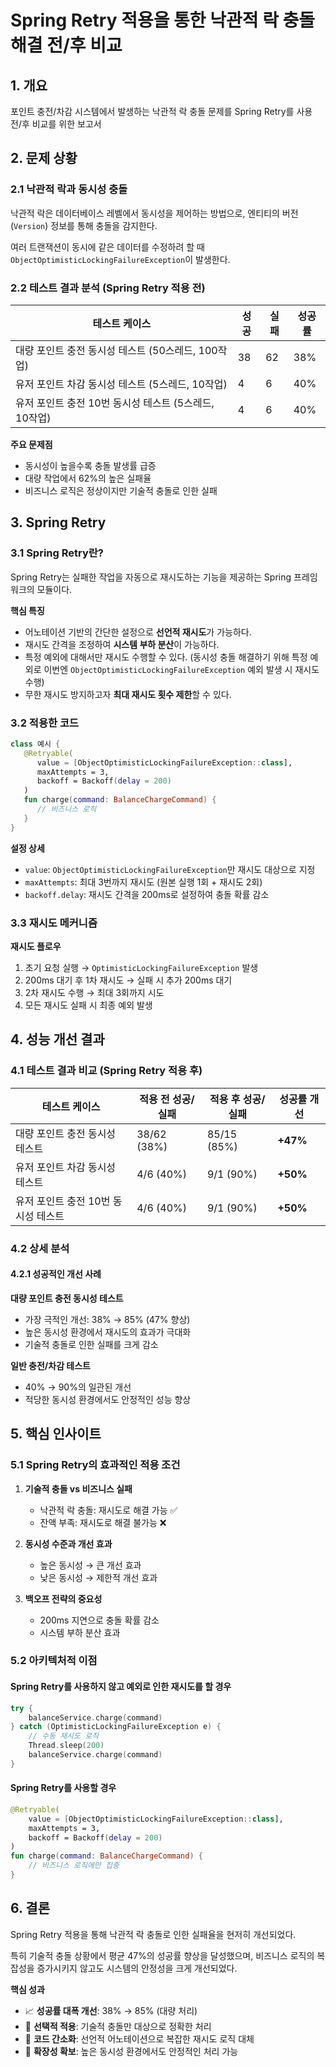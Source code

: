 # Spring Retry 적용을 통한 낙관적 락 충돌 해결 전/후 비교

## 1. 개요

포인트 충전/차감 시스템에서 발생하는 낙관적 락 충돌 문제를 Spring Retry를 사용 전/후 비교를 위한 보고서

## 2. 문제 상황

### 2.1 낙관적 락과 동시성 충돌

낙관적 락은 데이터베이스 레벨에서 동시성을 제어하는 방법으로, 엔티티의 버전(`Version`) 정보를 통해 충돌을 감지한다.

여러 트랜잭션이 동시에 같은 데이터를 수정하려 할 때 `ObjectOptimisticLockingFailureException`이 발생한다.

### 2.2 테스트 결과 분석 (Spring Retry 적용 전)

| 테스트 케이스                            | 성공 | 실패 | 성공률 |
|------------------------------------|----|----|-----|
| 대량 포인트 충전 동시성 테스트 (50스레드, 100작업)   | 38 | 62 | 38% |
| 유저 포인트 차감 동시성 테스트 (5스레드, 10작업)     | 4  | 6  | 40% |
| 유저 포인트 충전 10번 동시성 테스트 (5스레드, 10작업) | 4  | 6  | 40% |

**주요 문제점**

- 동시성이 높을수록 충돌 발생률 급증
- 대량 작업에서 62%의 높은 실패율
- 비즈니스 로직은 정상이지만 기술적 충돌로 인한 실패

## 3. Spring Retry

### 3.1 Spring Retry란?

Spring Retry는 실패한 작업을 자동으로 재시도하는 기능을 제공하는 Spring 프레임워크의 모듈이다.

**핵심 특징**

- 어노테이션 기반의 간단한 설정으로 **선언적 재시도**가 가능하다.
- 재시도 간격을 조정하여 **시스템 부하 분산**이 가능하다.
- 특정 예외에 대해서만 재시도 수행할 수 있다. (동시성 충돌 해결하기 위해 특정 예외로 이번엔 `ObjectOptimisticLockingFailureException` 예외 발생 시 재시도 수행)
- 무한 재시도 방지하고자 **최대 재시도 횟수 제한**할 수 있다.

### 3.2 적용한 코드

```kotlin
class 예시 {
   @Retryable(
      value = [ObjectOptimisticLockingFailureException::class],
      maxAttempts = 3,
      backoff = Backoff(delay = 200)
   )
   fun charge(command: BalanceChargeCommand) {
      // 비즈니스 로직
   }
}
```

**설정 상세**

- `value`: `ObjectOptimisticLockingFailureException`만 재시도 대상으로 지정
- `maxAttempts`: 최대 3번까지 재시도 (원본 실행 1회 + 재시도 2회)
- `backoff.delay`: 재시도 간격을 200ms로 설정하여 충돌 확률 감소

### 3.3 재시도 메커니즘

**재시도 플로우**

1. 초기 요청 실행 → `OptimisticLockingFailureException` 발생
2. 200ms 대기 후 1차 재시도 → 실패 시 추가 200ms 대기
3. 2차 재시도 수행 → 최대 3회까지 시도
4. 모든 재시도 실패 시 최종 예외 발생

## 4. 성능 개선 결과

### 4.1 테스트 결과 비교 (Spring Retry 적용 후)

| 테스트 케이스               | 적용 전 성공/실패  | 적용 후 성공/실패  | 성공률 개선   |
|-----------------------|-------------|-------------|----------|
| 대량 포인트 충전 동시성 테스트     | 38/62 (38%) | 85/15 (85%) | **+47%** |
| 유저 포인트 차감 동시성 테스트     | 4/6 (40%)   | 9/1 (90%)   | **+50%** |
| 유저 포인트 충전 10번 동시성 테스트 | 4/6 (40%)   | 9/1 (90%)   | **+50%** |

### 4.2 상세 분석

#### 4.2.1 성공적인 개선 사례

**대량 포인트 충전 동시성 테스트**

- 가장 극적인 개선: 38% → 85% (47% 향상)
- 높은 동시성 환경에서 재시도의 효과가 극대화
- 기술적 충돌로 인한 실패를 크게 감소

**일반 충전/차감 테스트**

- 40% → 90%의 일관된 개선
- 적당한 동시성 환경에서도 안정적인 성능 향상

## 5. 핵심 인사이트

### 5.1 Spring Retry의 효과적인 적용 조건

1. **기술적 충돌 vs 비즈니스 실패**
    - 낙관적 락 충돌: 재시도로 해결 가능 ✅
    - 잔액 부족: 재시도로 해결 불가능 ❌

2. **동시성 수준과 개선 효과**
    - 높은 동시성 → 큰 개선 효과
    - 낮은 동시성 → 제한적 개선 효과

3. **백오프 전략의 중요성**
    - 200ms 지연으로 충돌 확률 감소
    - 시스템 부하 분산 효과

### 5.2 아키텍처적 이점

#### Spring Retry를 사용하지 않고 예외로 인한 재시도를 할 경우

```kotlin
try {
    balanceService.charge(command)
} catch (OptimisticLockingFailureException e) {
    // 수동 재시도 로직
    Thread.sleep(200)
    balanceService.charge(command)
}
```

#### Spring Retry를 사용할 경우

```kotlin
@Retryable(
    value = [ObjectOptimisticLockingFailureException::class],
    maxAttempts = 3,
    backoff = Backoff(delay = 200)
)
fun charge(command: BalanceChargeCommand) {
    // 비즈니스 로직에만 집중
}
```

## 6. 결론

Spring Retry 적용을 통해 낙관적 락 충돌로 인한 실패율을 현저히 개선되었다.

특히 기술적 충돌 상황에서 평균 47%의 성공률 향상을 달성했으며, 비즈니스 로직의 복잡성을 증가시키지 않고도 시스템의 안정성을 크게 개선되었다.

**핵심 성과**

- 📈 **성공률 대폭 개선**: 38% → 85% (대량 처리)
- 🎯 **선택적 적용**: 기술적 충돌만 대상으로 정확한 처리
- 🔧 **코드 간소화**: 선언적 어노테이션으로 복잡한 재시도 로직 대체
- 🚀 **확장성 확보**: 높은 동시성 환경에서도 안정적인 처리 가능